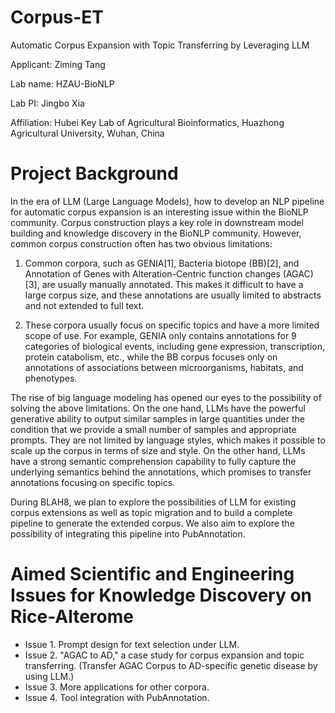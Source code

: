 # Corpus-ET
Automatic Corpus Expansion with Topic Transferring by Leveraging LLM

Applicant: Ziming Tang 

Lab name: HZAU-BioNLP

Lab PI: Jingbo Xia

Affiliation: Hubei Key Lab of Agricultural Bioinformatics, Huazhong Agricultural University, Wuhan, China

# Project Background

In the era of LLM (Large Language Models), how to develop an NLP pipeline for automatic corpus expansion is an interesting issue within the BioNLP community. Corpus construction plays a key role in downstream model building and knowledge discovery in the BioNLP community. However, common corpus construction often has two obvious limitations:

1. Common corpora, such as GENIA[1], Bacteria biotope (BB)[2], and Annotation of Genes with Alteration-Centric function changes (AGAC)[3], are usually manually annotated. This makes it difficult to have a large corpus size, and these annotations are usually limited to abstracts and not extended to full text.

2. These corpora usually focus on specific topics and have a more limited scope of use. For example, GENIA only contains annotations for 9 categories of biological events, including gene expression, transcription, protein catabolism, etc., while the BB corpus focuses only on annotations of associations between microorganisms, habitats, and phenotypes.

The rise of big language modeling has opened our eyes to the possibility of solving the above limitations. On the one hand, LLMs have the powerful generative ability to output similar samples in large quantities under the condition that we provide a small number of samples and appropriate prompts. They are not limited by language styles, which makes it possible to scale up the corpus in terms of size and style. On the other hand, LLMs have a strong semantic comprehension capability to fully capture the underlying semantics behind the annotations, which promises to transfer annotations focusing on specific topics.

During BLAH8, we plan to explore the possibilities of LLM for existing corpus extensions as well as topic migration and to build a complete pipeline to generate the extended corpus. We also aim to explore the possibility of integrating this pipeline into PubAnnotation.

# Aimed Scientific and Engineering Issues for Knowledge Discovery on Rice-Alterome

- Issue 1. Prompt design for text selection under LLM.
- Issue 2. "AGAC to AD," a case study for corpus expansion and topic transferring. (Transfer AGAC Corpus to AD-specific genetic disease by using LLM.)
- Issue 3. More applications for other corpora.
- Issue 4. Tool integration with PubAnnotation.
